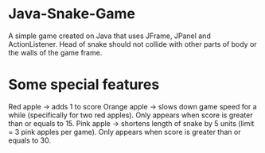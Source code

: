 # Java-Snake-Game
A simple game created on Java that uses JFrame, JPanel and ActionListener.
Head of snake should not collide with other parts of body or the walls of the game frame.

# Some special features
Red apple -> adds 1 to score
Orange apple -> slows down game speed for a while (specifically for two red apples). Only appears when score is greater than or equals to 15.
Pink apple -> shortens length of snake by 5 units (limit = 3 pink apples per game). Only appears when score is greater than or equals to 30.
